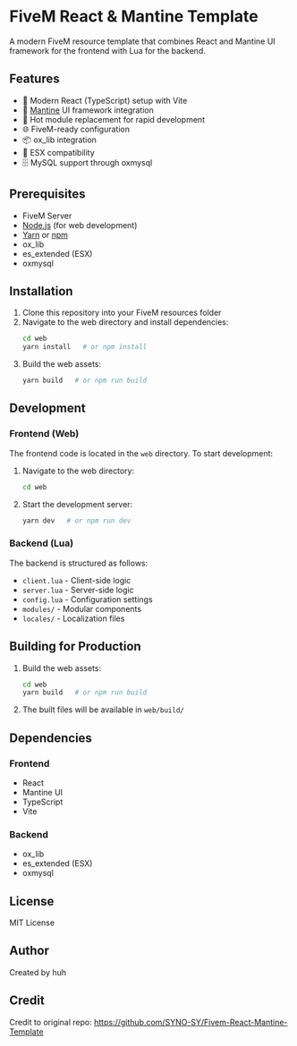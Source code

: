 # FiveM React & Mantine Template

A modern FiveM resource template that combines React and Mantine UI framework for the frontend with Lua for the backend.

## Features

- 🚀 Modern React (TypeScript) setup with Vite
- 🎨 [Mantine](https://mantine.dev/) UI framework integration
- 🔄 Hot module replacement for rapid development
- 🌐 FiveM-ready configuration
- 📦 ox_lib integration
- 🔌 ESX compatibility
- 🗄️ MySQL support through oxmysql

## Prerequisites

- FiveM Server
- [Node.js](https://nodejs.org/) (for web development)
- [Yarn](https://yarnpkg.com/) or [npm](https://www.npmjs.com/)
- ox_lib
- es_extended (ESX)
- oxmysql

## Installation

1. Clone this repository into your FiveM resources folder
2. Navigate to the web directory and install dependencies:
   ```bash
   cd web
   yarn install   # or npm install
   ```
3. Build the web assets:
   ```bash
   yarn build   # or npm run build
   ```

## Development

### Frontend (Web)
The frontend code is located in the `web` directory. To start development:

1. Navigate to the web directory:
   ```bash
   cd web
   ```
2. Start the development server:
   ```bash
   yarn dev   # or npm run dev
   ```

### Backend (Lua)
The backend is structured as follows:
- `client.lua` - Client-side logic
- `server.lua` - Server-side logic
- `config.lua` - Configuration settings
- `modules/` - Modular components
- `locales/` - Localization files

## Building for Production

1. Build the web assets:
   ```bash
   cd web
   yarn build   # or npm run build
   ```
2. The built files will be available in `web/build/`

## Dependencies

### Frontend
- React
- Mantine UI
- TypeScript
- Vite

### Backend
- ox_lib
- es_extended (ESX)
- oxmysql

## License

MIT License

## Author

Created by huh

## Credit

Credit to original repo: https://github.com/SYNO-SY/Fivem-React-Mantine-Template

